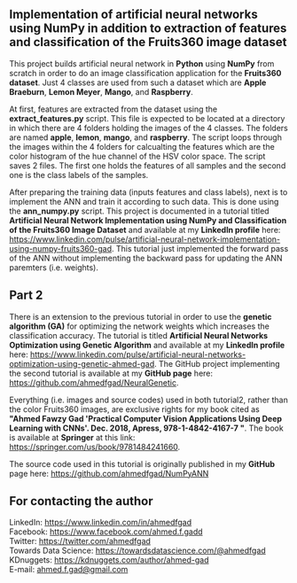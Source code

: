 ## Implementation of artificial neural networks using NumPy in addition to extraction of features and classification of the Fruits360 image dataset

This project builds artificial neural network in **Python** using **NumPy** from scratch in order to do an image classification application for the **Fruits360 dataset**. Just 4 classes are used from such a dataset which are **Apple Braeburn**, **Lemon Meyer**, **Mango**, and **Raspberry**.

At first, features are extracted from the dataset using the **extract_features.py** script. This file is expected to be located at a directory in which there are 4 folders holding the images of the 4 classes. The folders are named **apple**, **lemon**, **mango**, and **raspberry**. The script loops through the images within the 4 folders for calcualting the features which are the color histogram of the hue channel of the HSV color space. The script saves 2 files. The first one holds the features of all samples and the second one is the class labels of the samples.

After preparing the training data (inputs features and class labels), next is to implement the ANN and train it according to such data. This is done using the **ann_numpy.py** script. This project is documented in a tutorial titled **Artificial Neural Network Implementation using NumPy and Classification of the Fruits360 Image Dataset** and available at my **LinkedIn profile** here: https://www.linkedin.com/pulse/artificial-neural-network-implementation-using-numpy-fruits360-gad. This tutorial just implemented the forward pass of the ANN without implementing the backward pass for updating the ANN paremters (i.e. weights). 

## Part 2
There is an extension to the previous tutorial in order to use the **genetic algorithm (GA)** for optimizing the network weights which increases the classification accuracy. The tutorial is titled **Artificial Neural Networks Optimization using Genetic Algorithm** and available at my **LinkedIn profile** here: https://www.linkedin.com/pulse/artificial-neural-networks-optimization-using-genetic-ahmed-gad. The GitHub project implementing the second tutorial is available at my **GitHub page** here: https://github.com/ahmedfgad/NeuralGenetic.

Everything (i.e. images and source codes) used in both tutorial2, rather than the color Fruits360 images, are exclusive rights for my book cited as **"Ahmed Fawzy Gad 'Practical Computer Vision Applications Using Deep Learning with CNNs'. Dec. 2018, Apress, 978-1-4842-4167-7 "**. The book is available at **Springer** at this link: https://springer.com/us/book/9781484241660.

The source code used in this tutorial is originally published in my **GitHub** page here: https://github.com/ahmedfgad/NumPyANN

## For contacting the author  
LinkedIn: https://www.linkedin.com/in/ahmedfgad  
Facebook: https://www.facebook.com/ahmed.f.gadd  
Twitter: https://twitter.com/ahmedfgad  
Towards Data Science: https://towardsdatascience.com/@ahmedfgad   
KDnuggets: https://kdnuggets.com/author/ahmed-gad   
E-mail: ahmed.f.gad@gmail.com
